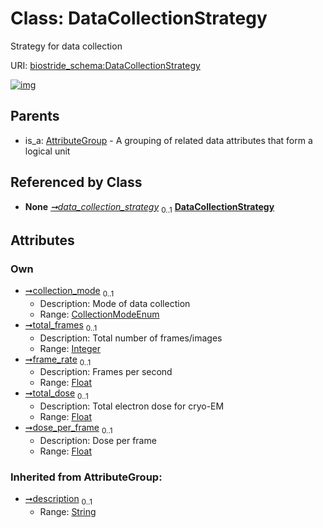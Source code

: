 
# Class: DataCollectionStrategy

Strategy for data collection

URI: [biostride_schema:DataCollectionStrategy](https://w3id.org/biostride/schema/DataCollectionStrategy)


[![img](https://yuml.me/diagram/nofunky;dir:TB/class/[ExperimentRun]++-%20data_collection_strategy%200..1>[DataCollectionStrategy&#124;collection_mode:CollectionModeEnum%20%3F;total_frames:integer%20%3F;frame_rate:float%20%3F;total_dose:float%20%3F;dose_per_frame:float%20%3F;description(i):string%20%3F],[AttributeGroup]^-[DataCollectionStrategy],[ExperimentRun],[AttributeGroup])](https://yuml.me/diagram/nofunky;dir:TB/class/[ExperimentRun]++-%20data_collection_strategy%200..1>[DataCollectionStrategy&#124;collection_mode:CollectionModeEnum%20%3F;total_frames:integer%20%3F;frame_rate:float%20%3F;total_dose:float%20%3F;dose_per_frame:float%20%3F;description(i):string%20%3F],[AttributeGroup]^-[DataCollectionStrategy],[ExperimentRun],[AttributeGroup])

## Parents

 *  is_a: [AttributeGroup](AttributeGroup.md) - A grouping of related data attributes that form a logical unit

## Referenced by Class

 *  **None** *[➞data_collection_strategy](experimentRun__data_collection_strategy.md)*  <sub>0..1</sub>  **[DataCollectionStrategy](DataCollectionStrategy.md)**

## Attributes


### Own

 * [➞collection_mode](dataCollectionStrategy__collection_mode.md)  <sub>0..1</sub>
     * Description: Mode of data collection
     * Range: [CollectionModeEnum](CollectionModeEnum.md)
 * [➞total_frames](dataCollectionStrategy__total_frames.md)  <sub>0..1</sub>
     * Description: Total number of frames/images
     * Range: [Integer](types/Integer.md)
 * [➞frame_rate](dataCollectionStrategy__frame_rate.md)  <sub>0..1</sub>
     * Description: Frames per second
     * Range: [Float](types/Float.md)
 * [➞total_dose](dataCollectionStrategy__total_dose.md)  <sub>0..1</sub>
     * Description: Total electron dose for cryo-EM
     * Range: [Float](types/Float.md)
 * [➞dose_per_frame](dataCollectionStrategy__dose_per_frame.md)  <sub>0..1</sub>
     * Description: Dose per frame
     * Range: [Float](types/Float.md)

### Inherited from AttributeGroup:

 * [➞description](attributeGroup__description.md)  <sub>0..1</sub>
     * Range: [String](types/String.md)
